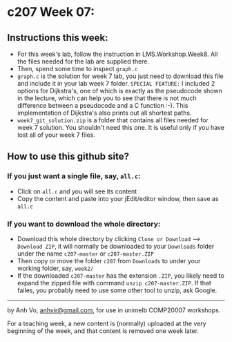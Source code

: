 c207 Week 07:
=======

  Instructions this week:
--------------- 
  * For this week's lab, follow the instruction in LMS.Workshop.Week8. All the files needed for the lab are supplied there.
  * Then, spend some time to inspect `graph.c`
  * `graph.c` is the solution for week 7 lab, you just need to download this file and include it in your lab week 7 folder. `SPECIAL FEATURE:` I included 2 options for Dijkstra's, one of which is exactly as the pseudocode shown in the lecture, which can help you to see that there is not much difference between a pseudocode and a C function :-). This implementation of Dijkstra's also prints out all shortest paths. 
  * `week7_git_solution.zip` is a folder that contains all files needed for week 7 solution. You shouldn't need this one. It is useful only if you have lost all of your week 7 files.


How to use this github site?
----------------------------
### If you just want a single file, say, `all.c`:
  * Click on `all.c` and you will see its content 
  * Copy the content and paste into your jEdit/editor window, then save as `all.c`

### If you want to download the whole directory:
  * Download this whole directory by clicking `Clone or Download` --> `Download ZIP`, it will normally be downloaded to your `Downloads` folder under the name `c207-master` or `c207-master.ZIP`
  * Then copy or move the folder `c207` from `Downloads` to under your working folder, say, `week2/`
  * If the downloaded `c207-master` has the extension `.ZIP`, you likely need to expand the zipped file with command `unzip c207-master.ZIP`. If that failes, you probably need to use some other tool to unzip, ask Google.
 
-------------------------------------------------------------
by Anh Vo, anhvir@gmail.com, for use in unimelb COMP20007 workshops.

For a teaching week, a new content is (normally) uploaded at the very beginning of the week, and that content is removed one week later.

